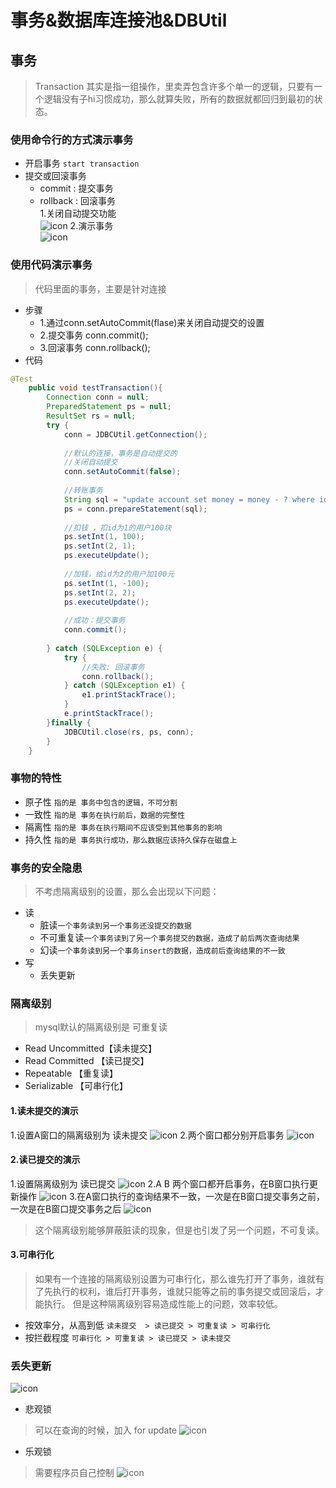 # 事务&数据库连接池&DBUtil

## 事务
> Transaction 其实是指一组操作，里卖弄包含许多个单一的逻辑，只要有一个逻辑没有子hi习惯成功，那么就算失败，所有的数据就都回归到最初的状态。

### 使用命令行的方式演示事务
* 开启事务 `start transaction`
* 提交或回滚事务
    * commit : 提交事务
    * rollback : 回滚事务<br>
1.关闭自动提交功能<br>
![icon](https://github.com/WuDeluan/Notes/blob/master/picture/transaction01.PNG)
2.演示事务<br>
![icon](https://github.com/WuDeluan/Notes/blob/master/picture/transaction02.PNG)

### 使用代码演示事务
> 代码里面的事务，主要是针对连接
* 步骤
    * 1.通过conn.setAutoCommit(flase)来关闭自动提交的设置
    * 2.提交事务  conn.commit();
    * 3.回滚事务  conn.rollback();
* 代码
```java
@Test
	public void testTransaction(){		
		Connection conn = null;
		PreparedStatement ps = null;
		ResultSet rs = null;
		try {
			conn = JDBCUtil.getConnection();
			
			//默认的连接，事务是自动提交的
			//关闭自动提交
			conn.setAutoCommit(false);
			
			//转账事务
			String sql = "update account set money = money - ? where id = ?";
			ps = conn.prepareStatement(sql);
			
			//扣钱 ，扣id为1的用户100块
			ps.setInt(1, 100);
			ps.setInt(2, 1);
			ps.executeUpdate();
			
			//加钱，给id为2的用户加100元
			ps.setInt(1, -100);
			ps.setInt(2, 2);
			ps.executeUpdate();
			
			//成功：提交事务
			conn.commit();
			
		} catch (SQLException e) {
			try {
				//失败: 回滚事务
				conn.rollback();
			} catch (SQLException e1) {
				e1.printStackTrace();
			}
			e.printStackTrace();
		}finally {
			JDBCUtil.close(rs, ps, conn);
		}		
	}
  ```
### 事物的特性
* 原子性
`指的是 事务中包含的逻辑，不可分割`
* 一致性
`指的是 事务在执行前后，数据的完整性`
* 隔离性
`指的是 事务在执行期间不应该受到其他事务的影响`
* 持久性
`指的是 事务执行成功，那么数据应该持久保存在磁盘上`

### 事务的安全隐患
> 不考虑隔离级别的设置，那么会出现以下问题：
* 读
    * 脏读`一个事务读到另一个事务还没提交的数据`
    * 不可重复读`一个事务读到了另一个事务提交的数据，造成了前后两次查询结果`
    * 幻读`一个事务读到另一个事务insert的数据，造成前后查询结果的不一致`
* 写
    * 丢失更新
### 隔离级别
> mysql默认的隔离级别是 可重复读
* Read Uncommitted【读未提交】
* Read Committed 【读已提交】
* Repeatable 【重复读】
* Serializable 【可串行化】

#### 1.读未提交的演示
1.设置A窗口的隔离级别为 读未提交
![icon](https://github.com/WuDeluan/Notes/blob/master/picture/transaction03.PNG)
2.两个窗口都分别开启事务
![icon](https://github.com/WuDeluan/Notes/blob/master/picture/transaction04.PNG)

#### 2.读已提交的演示
1.设置隔离级别为 读已提交
![icon](https://github.com/WuDeluan/Notes/blob/master/picture/transaction05.PNG)
2.A B 两个窗口都开启事务，在B窗口执行更新操作
![icon](https://github.com/WuDeluan/Notes/blob/master/picture/transaction06.PNG)
3.在A窗口执行的查询结果不一致，一次是在B窗口提交事务之前，一次是在B窗口提交事务之后
![icon](https://github.com/WuDeluan/Notes/blob/master/picture/transaction07.PNG)
> 这个隔离级别能够屏蔽脏读的现象，但是也引发了另一个问题，不可复读。

#### 3.可串行化
> 如果有一个连接的隔离级别设置为可串行化，那么谁先打开了事务，谁就有了先执行的权利，谁后打开事务，谁就只能等之前的事务提交或回滚后，才能执行。
但是这种隔离级别容易造成性能上的问题，效率较低。

* 按效率分，从高到低
`读未提交  > 读已提交 > 可重复读 > 可串行化`
* 按拦截程度
`可串行化 > 可重复读 > 读已提交 > 读未提交`

### 丢失更新
![icon](https://github.com/WuDeluan/Notes/blob/master/picture/transaction08.PNG)
* 悲观锁
> 可以在查询的时候，加入 for update
![icon](https://github.com/WuDeluan/Notes/blob/master/picture/transaction09.PNG)
* 乐观锁
> 需要程序员自己控制
![icon](https://github.com/WuDeluan/Notes/blob/master/picture/transaction10.PNG)
